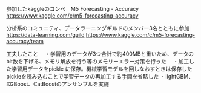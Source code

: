 参加したkaggleのコンペ　M5 Forecasting - Accuracy
　https://www.kaggle.com/c/m5-forecasting-accuracy

分析系のコミュニティ、データラーニングギルドのメンバー3名とともに参加
　https://data-learning.com/guild
  https://www.kaggle.com/c/m5-forecasting-accuracy/team

工夫したこと
　・学習用のデータが3つ合計で約400MBと重いため、データのbit数を下げる、メモリ解放を行う等のメモリーエラー対策を行った
　・加工した学習用データをpickle に保存。機械学習モデルを回しなおすときは保存したpickleを読み込むことで学習データの再加工する手間を省略した
  ・lightGBM、XGBoost、CatBoostのアンサンブルを実施
